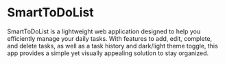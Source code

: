 # SmartToDoList
SmartToDoList is a lightweight web application designed to help you efficiently manage your daily tasks. With features to add, edit, complete, and delete tasks, as well as a task history and dark/light theme toggle, this app provides a simple yet visually appealing solution to stay organized.
